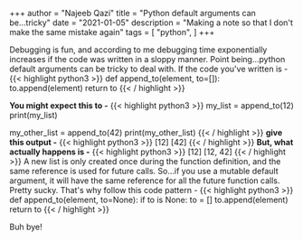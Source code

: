 +++
author = "Najeeb Qazi"
title = "Python default arguments can be...tricky"
date = "2021-01-05"
description = "Making a note so that I don't make the same mistake again"
tags = [
    "python",
]
+++

Debugging is fun, and according to me debugging time exponentially increases if the code was written in a sloppy manner.
Point being...python default arguments can be tricky to deal with.
If the code you've written is - 
{{< highlight python3  >}}
def append_to(element, to=[]):
    to.append(element)
    return to
{{< / highlight >}}

**You might expect this to -**
{{< highlight python3  >}}
my_list = append_to(12)
print(my_list)

my_other_list = append_to(42)
print(my_other_list)
{{< / highlight >}}
**give this output -**
{{< highlight python3  >}}
[12]
[42]
{{< / highlight >}}
**But, what actually happens is -**
{{< highlight python3  >}}
[12]
[12, 42]
{{< / highlight >}}
A new list is only created once during the function definition, and the same reference is used for future calls. So...if you use a mutable default argument, it will have the same reference for all the future function calls. Pretty sucky. That's why follow this code pattern -
{{< highlight python3  >}}
def append_to(element, to=None):
    if to is None:
        to = []
    to.append(element)
    return to
{{< / highlight >}}

Buh bye!




